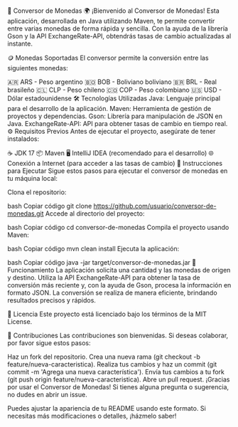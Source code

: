 💱 Conversor de Monedas 🌍
¡Bienvenido al Conversor de Monedas! Esta aplicación, desarrollada en Java utilizando Maven, te permite convertir entre varias monedas de forma rápida y sencilla. Con la ayuda de la librería Gson y la API ExchangeRate-API, obtendrás tasas de cambio actualizadas al instante.

🪙 Monedas Soportadas
El conversor permite la conversión entre las siguientes monedas:

🇦🇷 ARS - Peso argentino
🇧🇴 BOB - Boliviano boliviano
🇧🇷 BRL - Real brasileño
🇨🇱 CLP - Peso chileno
🇨🇴 COP - Peso colombiano
🇺🇸 USD - Dólar estadounidense
🛠️ Tecnologías Utilizadas
Java: Lenguaje principal para el desarrollo de la aplicación.
Maven: Herramienta de gestión de proyectos y dependencias.
Gson: Librería para manipulación de JSON en Java.
ExchangeRate-API: API para obtener tasas de cambio en tiempo real.
⚙️ Requisitos Previos
Antes de ejecutar el proyecto, asegúrate de tener instalados:

☕ JDK 17
📦 Maven
🖥️ IntelliJ IDEA (recomendado para el desarrollo)
🌐 Conexión a Internet (para acceder a las tasas de cambio)
🚀 Instrucciones para Ejecutar
Sigue estos pasos para ejecutar el conversor de monedas en tu máquina local:

Clona el repositorio:

bash
Copiar código
git clone https://github.com/usuario/conversor-de-monedas.git
Accede al directorio del proyecto:

bash
Copiar código
cd conversor-de-monedas
Compila el proyecto usando Maven:

bash
Copiar código
mvn clean install
Ejecuta la aplicación:

bash
Copiar código
java -jar target/conversor-de-monedas.jar
🔄 Funcionamiento
La aplicación solicita una cantidad y las monedas de origen y destino. Utiliza la API ExchangeRate-API para obtener la tasa de conversión más reciente y, con la ayuda de Gson, procesa la información en formato JSON. La conversión se realiza de manera eficiente, brindando resultados precisos y rápidos.

📝 Licencia
Este proyecto está licenciado bajo los términos de la MIT License.

📢 Contribuciones
Las contribuciones son bienvenidas. Si deseas colaborar, por favor sigue estos pasos:

Haz un fork del repositorio.
Crea una nueva rama (git checkout -b feature/nueva-caracteristica).
Realiza tus cambios y haz un commit (git commit -m 'Agrega una nueva característica').
Envía tus cambios a tu fork (git push origin feature/nueva-caracteristica).
Abre un pull request.
¡Gracias por usar el Conversor de Monedas! Si tienes alguna pregunta o sugerencia, no dudes en abrir un issue.

Puedes ajustar la apariencia de tu README usando este formato. Si necesitas más modificaciones o detalles, ¡házmelo saber!
